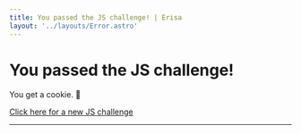 ```yaml
---
title: You passed the JS challenge! | Erisa
layout: '../layouts/Error.astro'
---
```


# You passed the JS challenge!

You get a cookie. 🍪

[Click here for a new JS challenge](/api/clear-clearance/jschallenge)

---
